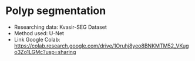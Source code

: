 # Polyp segmentation
- Researching data: Kvasir-SEG Dataset
- Method used: U-Net
- Link Google Colab: https://colab.research.google.com/drive/1Oruhj8yeo8BNKMTM52_VKugo3Zo1LGMc?usp=sharing

